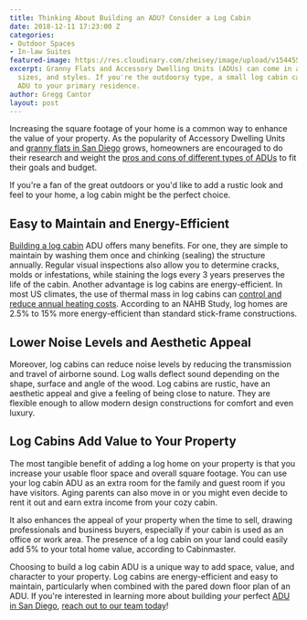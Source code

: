 ```yaml
---
title: Thinking About Building an ADU? Consider a Log Cabin
date: 2018-12-11 17:23:00 Z
categories:
- Outdoor Spaces
- In-law Suites
featured-image: https://res.cloudinary.com/zheisey/image/upload/v1544551561/murray-lampert/misc/log-cabin-adu.jpg
excerpt: Granny Flats and Accessory Dwelling Units (ADUs) can come in all shapes,
  sizes, and styles. If you're the outdoorsy type, a small log cabin can make a great
  ADU to your primary residence.
author: Gregg Cantor
layout: post
---
```


Increasing the square footage of your home is a common way to enhance the value of your property. As the popularity of Accessory Dwelling Units and [granny flats in San Diego](/simple-homeowners-guide-to-san-diego-granny-flats/) grows, homeowners are encouraged to do their research and weight the [pros and cons of different types of ADUs](/infographic-pros-cons-different-adu-types/) to fit their goals and budget.  

If you're a fan of the great outdoors or you'd like to add a rustic look and feel to your home, a log cabin might be the perfect choice.

## Easy to Maintain and Energy-Efficient

[Building a log cabin](https://riverwoodcabins.com/cabins/) ADU offers many benefits. For one, they are simple to maintain by washing them once and chinking (sealing) the structure annually. Regular visual inspections also allow you to determine cracks, molds or infestations, while staining the logs every 3 years preserves the life of the cabin. Another advantage is log cabins are energy-efficient. In most US climates, the use of thermal mass in log cabins can [control and reduce annual heating costs](https://loghomes.org/wp-content/uploads/2013/06/EnergyPerformanceWP_2010.pdf). According to an NAHB Study, log homes are 2.5% to 15% more energy-efficient than standard stick-frame constructions.

## Lower Noise Levels and Aesthetic Appeal

Moreover, log cabins can reduce noise levels by reducing the transmission and travel of airborne sound. Log walls deflect sound depending on the shape, surface and angle of the wood. Log cabins are rustic, have an aesthetic appeal and give a feeling of being close to nature. They are flexible enough to allow modern design constructions for comfort and even luxury.
 
## Log Cabins Add Value to Your Property

The most tangible benefit of adding a log home on your property is that you increase your usable floor space and overall square footage. You can use your log cabin ADU as an extra room for the family and guest room if you have visitors. Aging parents can also move in or you might even decide to rent it out and earn extra income from your cozy cabin.

It also enhances the appeal of your property when the time to sell, drawing professionals and business buyers, especially if your cabin is used as an office or work area. The presence of a log cabin on your land could easily add 5% to your total home value, according to Cabinmaster.

Choosing to build a log cabin ADU is a unique way to add space, value, and character to your property. Log cabins are energy-efficient and easy to maintain, particularly when combined with the pared down floor plan of an ADU. If you're interested in learning more about building _your_ perfect [ADU in San Diego](/san-diego-in-law-suites), [reach out to our team today](#quick-contact)!